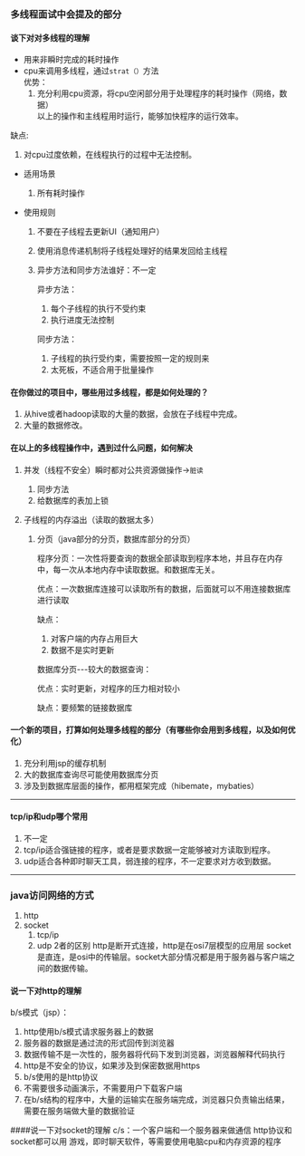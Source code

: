### 多线程面试中会提及的部分
#### 谈下对对多线程的理解
 * 用来非瞬时完成的耗时操作<br>
 * cpu来调用多线程，通过`strat（）`方法<br>
 优势：
   1. 充分利用cpu资源，将cpu空闲部分用于处理程序的耗时操作（网络，数据）<br>
   以上的操作和主线程用时运行，能够加快程序的运行效率。
 
 缺点:
   1. 对cpu过度依赖，在线程执行的过程中无法控制。
   
 * 适用场景 
   1. 所有耗时操作
 
 * 使用规则
   1. 不要在子线程去更新UI（通知用户）<br>
   2. 使用消息传递机制将子线程处理好的结果发回给主线程
   3. 异步方法和同步方法谁好：不一定
     
      异步方法：
       1. 每个子线程的执行不受约束
       2. 执行进度无法控制
         
      同步方法：
       1. 子线程的执行受约束，需要按照一定的规则来
       2. 太死板，不适合用于批量操作
       
#### 在你做过的项目中，哪些用过多线程，都是如何处理的？
 1. 从hive或者hadoop读取的大量的数据，会放在子线程中完成。
 2. 大量的数据修改。

#### 在以上的多线程操作中，遇到过什么问题，如何解决
 1. 并发（线程不安全）瞬时都对公共资源做操作→`脏读`
    1. 同步方法
    2. 给数据库的表加上锁
    
 2. 子线程的内存溢出（读取的数据太多）
    1. 分页（java部分的分页，数据库部分的分页）
     
       程序分页：一次性将要查询的数据全部读取到程序本地，并且存在内存中，每一次从本地内存中读取数据。和数据库无关。
       
       优点：一次数据库连接可以读取所有的数据，后面就可以不用连接数据库进行读取
       
       缺点：
          1. 对客户端的内存占用巨大
          2. 数据不是实时更新
          
       数据库分页---较大的数据查询：
       
       优点：实时更新，对程序的压力相对较小
       
       缺点：要频繁的链接数据库
       
#### 一个新的项目，打算如何处理多线程的部分（有哪些你会用到多线程，以及如何优化）
1. 充分利用jsp的缓存机制
2. 大的数据库查询尽可能使用数据库分页
3. 涉及到数据库层面的操作，都用框架完成（hibemate，mybaties）

---

#### tcp/ip和udp哪个常用
1. 不一定
2. tcp/ip适合强链接的程序，或者是要求数据一定能够被对方读取到程序。
3. udp适合各种即时聊天工具，弱连接的程序，不一定要求对方收到数据。

---

### java访问网络的方式
1. http
2. socket
   1. tcp/ip
   2. udp
2者的区别
http是断开式连接，http是在osi7层模型的应用层
socket是直连，是osi中的传输层。socket大部分情况都是用于服务器与客户端之间的数据传输。

#### 说一下对http的理解
b/s模式（jsp）：
1. http使用b/s模式请求服务器上的数据
2. 服务器的数据是通过流的形式回传到浏览器
3. 数据传输不是一次性的，服务器将代码下发到浏览器，浏览器解释代码执行
4. http是不安全的协议，如果涉及到保密数据用https
5. b/s使用的是http协议
6. 不需要很多动画演示，不需要用户下载客户端
7. 在b/s结构的程序中，大量的运输实在服务端完成，浏览器只负责输出结果，需要在服务端做大量的数据验证

####说一下对socket的理解
c/s：一个客户端和一个服务器来做通信
http协议和socket都可以用
游戏，即时聊天软件，等需要使用电脑cpu和内存资源的程序